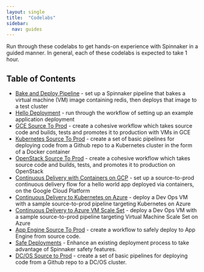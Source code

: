 ```yaml
---
layout: single
title:  "Codelabs"
sidebar:
  nav: guides
---
```


Run through these codelabs to get hands-on experience with Spinnaker in a guided manner. In general, each of these codelabs is expected to take 1 hour.

## Table of Contents

* [Bake and Deploy Pipeline](./bake-and-deploy-pipeline/) - set up a Spinnaker pipeline that bakes a virtual machine (VM) image containing redis, then deploys that image to a test cluster
* [Hello Deployment](./hello-deployment/) - run through the workflow of setting up an example application deployment 
* [GCE Source To Prod](./gce-source-to-prod/) - create a cohesive workflow which takes source code and builds, tests and promotes it to production with VMs in GCE
* [Kubernetes Source To Prod](./kubernetes-source-to-prod/) - create a set of basic pipelines for deploying code from a Github repo to a Kubernetes cluster in the form of a Docker container
* [OpenStack Source To Prod](./openstack-source-to-prod/) - create a cohesive workflow which takes source code and builds, tests, and promotes it to production on OpenStack
* [Continuous Delivery with Containers on GCP](./gcp-kubernetes-source-to-prod/) - set up a source-to-prod continuous delivery flow for a hello world app deployed via containers, on the Google Cloud Platform
* [Continuous Delivery to Kubernetes on Azure](./azure-kubernetes-source-to-prod/) - deploy a Dev Ops VM with a sample source-to-prod pipeline targeting Kubernetes on Azure
* [Continuous Delivery to Azure VM Scale Set](./azure-vmss-source-to-prod/) - deploy a Dev Ops VM with a sample source-to-prod pipeline targeting Virtual Machine Scale Set on Azure 
* [App Engine Source To Prod](./appengine-source-to-prod/) - create a workflow to safely deploy to App Engine from source code.
* [Safe Deployments](./safe-deployments) - Enhance an existing deployment process to take advantage of Spinnaker safety features.
* [DC/OS Source to Prod](./dcos-source-to-prod) - create a set of basic pipelines for deploying code from a Github repo to a DC/OS cluster.
